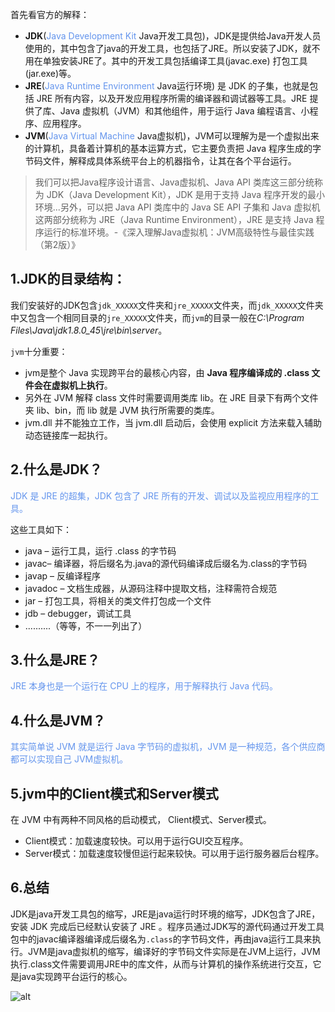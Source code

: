 首先看官方的解释：

- **JDK**(<font color='cornflowerblue'>Java Development Kit</font> Java开发工具包)，JDK是提供给Java开发人员使用的，其中包含了java的开发工具，也包括了JRE。所以安装了JDK，就不用在单独安装JRE了。其中的开发工具包括编译工具(javac.exe) 打包工具(jar.exe)等。
- **JRE**(<font color='cornflowerblue'>Java Runtime Environment</font> Java运行环境) 是 JDK 的子集，也就是包括 JRE 所有内容，以及开发应用程序所需的编译器和调试器等工具。JRE 提供了库、Java 虚拟机（JVM）和其他组件，用于运行 Java 编程语言、小程序、应用程序。
- **JVM**(<font color='cornflowerblue'>Java Virtual Machine</font> Java虚拟机)，JVM可以理解为是一个虚拟出来的计算机，具备着计算机的基本运算方式，它主要负责把 Java 程序生成的字节码文件，解释成具体系统平台上的机器指令，让其在各个平台运行。

> 我们可以把Java程序设计语言、Java虚拟机、Java API 类库这三部分统称为 JDK（Java Development Kit），JDK 是用于支持 Java 程序开发的最小环境...另外，可以把 Java API 类库中的 Java SE API 子集和 Java 虚拟机这两部分统称为 JRE（Java Runtime Environment），JRE 是支持 Java 程序运行的标准环境。-《深入理解Java虚拟机：JVM高级特性与最佳实践（第2版）》





## 1.JDK的目录结构：

我们安装好的JDK包含`jdk_XXXXX`文件夹和`jre_XXXXX`文件夹，而`jdk_XXXXX`文件夹中又包含一个相同目录的`jre_XXXXX`文件夹，而`jvm`的目录一般在*C:\Program Files\Java\jdk1.8.0_45\jre\bin\server*。

`jvm`十分重要：

- jvm是整个 Java 实现跨平台的最核心内容，由 **Java 程序编译成的 .class 文件会在虚拟机上执行**。
- 另外在 JVM 解释 class 文件时需要调用类库 lib。在 JRE 目录下有两个文件夹 lib、bin，而 lib 就是 JVM 执行所需要的类库。
- jvm.dll 并不能独立工作，当 jvm.dll 启动后，会使用 explicit 方法来载入辅助动态链接库一起执行。

## 2.什么是JDK？

<font color='cornflowerblue'>JDK 是 JRE 的超集，JDK 包含了 JRE 所有的开发、调试以及监视应用程序的工具。</font>

这些工具如下：

- java – 运行工具，运行 .class 的字节码
- javac– 编译器，将后缀名为.java的源代码编译成后缀名为.class的字节码
- javap – 反编译程序
- javadoc – 文档生成器，从源码注释中提取文档，注释需符合规范
- jar – 打包工具，将相关的类文件打包成一个文件
- jdb – debugger，调试工具
- ..........（等等，不一一列出了）

## 3.什么是JRE？

<font color='cornflowerblue'>JRE 本身也是一个运行在 CPU 上的程序，用于解释执行 Java 代码。</font>

## 4.什么是JVM？

<font color='cornflowerblue'>其实简单说 JVM 就是运行 Java 字节码的虚拟机，JVM 是一种规范，各个供应商都可以实现自己 JVM虚拟机。</font>

## 5.jvm中的Client模式和Server模式

在 JVM 中有两种不同风格的启动模式， Client模式、Server模式。

- Client模式：加载速度较快。可以用于运行GUI交互程序。
- Server模式：加载速度较慢但运行起来较快。可以用于运行服务器后台程序。

## 6.总结

JDK是java开发工具包的缩写，JRE是java运行时环境的缩写，JDK包含了JRE，安装 JDK 完成后已经默认安装了 JRE 。程序员通过JDK写的源代码通过开发工具包中的javac编译器编译成后缀名为`.class`的字节码文件，再由java运行工具来执行。JVM是java虚拟机的缩写，编译好的字节码文件实际是在JVM上运行，JVM执行.class文件需要调用JRE中的库文件，从而与计算机的操作系统进行交互，它是java实现跨平台运行的核心。

![alt](JDK与JRE以及JVM的关系.png)

